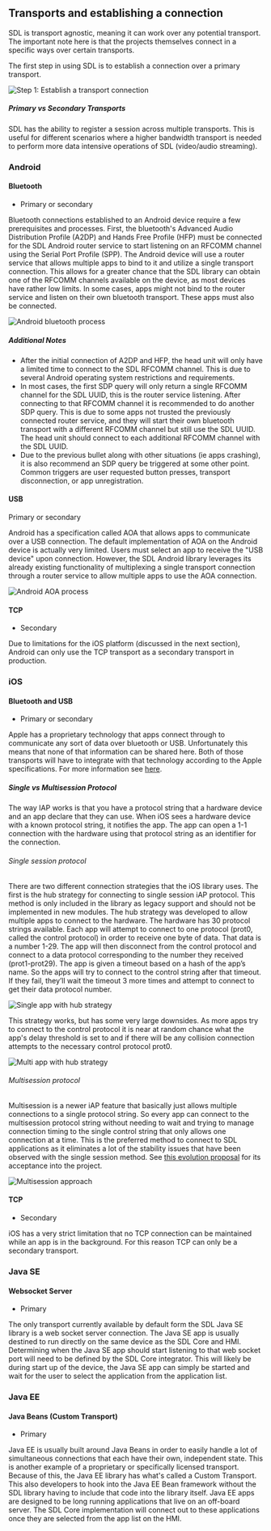 ## Transports and establishing a connection

SDL is transport agnostic, meaning it can work over any potential transport. The important note here is that the projects themselves connect in a specific ways over certain transports. 

The first step in using SDL is to establish a connection over a primary transport.

![Step 1: Establish a transport connection](assets/overall_1.png) 



##### Primary vs Secondary Transports

SDL has the ability to register a session across multiple transports. This is useful for different scenarios where a higher bandwidth transport is needed to perform more data intensive operations of SDL (video/audio streaming).  

### Android

#### Bluetooth
- Primary or secondary

Bluetooth connections established to an Android device require a few prerequisites and processes. First, the bluetooth's Advanced Audio Distribution Profile (A2DP) and Hands Free Profile (HFP) must be connected for the SDL Android router service to start listening on an RFCOMM channel using the Serial Port Profile (SPP). The Android device will use a router service that allows multiple apps to bind to it and utilize a single transport connection. This allows for a greater chance that the SDL library can obtain one of the RFCOMM channels available on the device, as most devices have rather low limits. In some cases, apps might not bind to the router service and listen on their own bluetooth transport. These apps must also be connected.

![Android bluetooth process](assets/android_bluetooth.png) 

##### Additional Notes

- After the initial connection of A2DP and HFP, the head unit will only have a limited time to connect to the SDL RFCOMM channel. This is due to several Android operating system restrictions and requirements.
- In most cases, the first SDP query will only return a single RFCOMM channel for the SDL UUID, this is the router service listening. After connecting to that RFCOMM channel it is recommended to do another SDP query. This is due to some apps not trusted the previously connected router service, and they will start their own bluetooth transport with a different RFCOMM channel but still use the SDL UUID. The head unit should connect to each additional RFCOMM channel with the SDL UUID.
- Due to the previous bullet along with other situations (ie apps crashing), it is also recommend an SDP query be triggered at some other point. Common triggers are user requested button presses, transport disconnection, or app unregistration.

#### USB
Primary or secondary

Android has a specification called AOA that allows apps to communicate over a USB connection. The default implementation of AOA on the Android device is actually very limited. Users must select an app to receive the "USB device" upon connection. However, the SDL Android library leverages its already existing functionality of multiplexing a single transport connection through a router service to allow multiple apps to use the AOA connection. 

![Android AOA process](assets/android_aoa.png) 


#### TCP
-  Secondary

Due to limitations for the iOS platform (discussed in the next section), Android can only use the TCP transport as a secondary transport in production. 

### iOS

#### Bluetooth and USB
- Primary or secondary

Apple has a proprietary technology that apps connect through to communicate any sort of data over bluetooth or USB. Unfortunately this means that none of that information can be shared here. Both of those transports will have to integrate with that technology according to the Apple specifications. For more information see [here](https://developer.apple.com/programs/mfi/).

##### Single vs Multisession Protocol

The way IAP works is that you have a protocol string that a hardware device and an app declare that they can use. When iOS sees a hardware device with a known protocol string, it notifies the app. The app can open a 1-1 connection with the hardware using that protocol string as an identifier for the connection. 

###### Single session protocol

There are two different connection strategies that the iOS library uses. The first is the hub strategy for connecting to single session iAP protocol. This method is only included in the library as legacy support and should not be implemented in new modules. The hub strategy was developed to allow multiple apps to connect to the hardware. The hardware has 30 protocol strings available. Each app will attempt to connect to one protocol (prot0, called the control protocol) in order to receive one byte of data. That data is a number 1-29. The app will then disconnect from the control protocol and connect to a data protocol corresponding to the number they received (prot1-prot29). The app is given a timeout based on a hash of the app’s name. So the apps will try to connect to the control string after that timeout. If they fail, they’ll wait the timeout 3 more times and attempt to connect to get their data protocol number.

![Single app with hub strategy](assets/ios_hub_single_app.png) 



This strategy works, but has some very large downsides. As more apps try to connect to the control protocol it is near at random chance what the app's delay threshold is set to and if there will be any collision connection attempts to the necessary control protocol prot0.


![Multi app with hub strategy](assets/ios_hub_multi_app.png) 


###### Multisession protocol

Multisession is a newer iAP feature that basically just allows multiple connections to a single protocol string. So every app can connect to the multisession protocol string without needing to wait and trying to manage connection timing to the single control string that only allows one connection at a time. This is the preferred method to connect to SDL applications as it eliminates a lot of the stability issues that have been observed with the single session method.  See [this evolution proposal](https://github.com/smartdevicelink/sdl_evolution/blob/master/proposals/0080-Support-for-MultiSession-protocol-string.md) for its acceptance into the project.


![Multisession approach](assets/ios_multisession.png) 


#### TCP
- Secondary

iOS has a very strict limitation that no TCP connection can be maintained while an app is in the background. For this reason TCP can only be a secondary transport.

### Java SE

#### Websocket Server
- Primary

The only transport currently available by default form the SDL Java SE library is a web socket server connection. The Java SE app is usually destined to run directly on the same device as the SDL Core and HMI. Determining when the Java SE app should start listening to that web socket port will need to be defined by the SDL Core integrator. This will likely be during start up of the device, the Java SE app can simply be started and wait for the user to select the application from the application list. 

### Java EE

#### Java Beans (Custom Transport)
- Primary 

Java EE is usually built around Java Beans in order to easily handle a lot of simultaneous connections that each have their own, independent state. This is another example of a proprietary or specifically licensed transport. Because of this, the Java EE library has what's called a Custom Transport. This also developers to hook into the Java EE Bean framework without the SDL library having to include that code into the library itself. 
Java EE apps are designed to be long running applications that live on an off-board server. The SDL Core implementation will connect out to these applications once they are selected from the app list on the HMI. 
